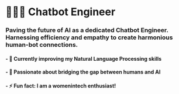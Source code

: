 <p>
  <h1> 👩🏼‍💻 Chatbot Engineer </h1>
  
  <h3>
  Paving the future of AI as a dedicated Chatbot Engineer. <br/>
  Harnessing efficiency and empathy to create harmonious human-bot connections.
  </h3>

  <h4>
  - 🌱 Currently improving my Natural Language Processing skills 
  </h4>
  <h4>
  - 💬 Passionate about bridging the gap between humans and AI
  </h4>
  <h4>
  - ⚡ Fun fact: I am a  womenintech enthusiast!
  </h4>
</p> 
